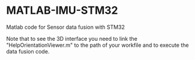 # MATLAB-IMU-STM32
Matlab code for Sensor data fusion with STM32

Note that to see the 3D interface you need to link the "HelpOrientationViewer.m" to the path of your workfile and to execute the data fusion code.

